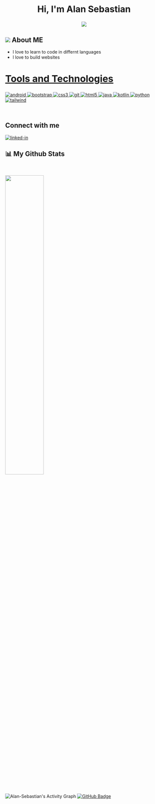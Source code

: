 
<h1 align ="center">Hi, I'm Alan Sebastian</h1>
<h3 align = "center"><img src="https://readme-typing-svg.herokuapp.com?color=%23F7F7F7&size=21&center=true&vCenter=true&width=650&height=100&lines=A+Student+%F0%9F%91%A8%F0%9F%8F%BB%E2%80%8D%F0%9F%8E%93+and+a+Programming+Enthusiast+%F0%9F%91%A9%E2%80%8D%F0%9F%92%BB+from+India"></h3>

<div align = "left" width = 50%>
<h2><img src="https://emojipedia-us.s3.dualstack.us-west-1.amazonaws.com/thumbs/120/samsung/312/man-raising-hand-light-skin-tone_1f64b-1f3fb-200d-2642-fe0f.png"> About ME </h2>
<ul>
<li>I love to learn to code in differnt languages</li>
<li>I love to build websites</li>
<ul>
</div>


<h2 style="font-size:30px" align ="left" width = 100%><u>Tools and Technologies</u></h2>
<p align="left"> <a href="https://developer.android.com" target="_blank"> <img src="https://img.shields.io/badge/Android-3DDC84?style=for-the-badge&logo=android&logoColor=white" alt="android" /> </a> <a href="https://getbootstrap.com" target="_blank"> <img src="https://img.shields.io/badge/Bootstrap-563D7C?style=for-the-badge&logo=bootstrap&logoColor=white" alt="bootstrap" /> </a> <a href="https://www.w3schools.com/css/" target="_blank"> <img src="https://img.shields.io/badge/CSS3-1572B6?style=for-the-badge&logo=css3&logoColor=white"
 alt="css3"  /> </a> <a href="https://git-scm.com/" target="_blank"> <img src="https://img.shields.io/badge/Git-F05032?style=for-the-badge&logo=git&logoColor=white" alt="git" /> </a> <a href="https://www.w3.org/html/" target="_blank"> <img src="https://img.shields.io/badge/HTML5-E34F26?style=for-the-badge&logo=html5&logoColor=white" alt="html5" /> </a> <a href="https://www.java.com" target="_blank"> <img src="https://img.shields.io/badge/Java-ED8B00?style=for-the-badge&logo=java&logoColor=white" alt="java" /> </a> <a href="https://kotlinlang.org" target="_blank"> <img src="https://img.shields.io/badge/Kotlin-0095D5?&style=for-the-badge&logo=kotlin&logoColor=white" alt="kotlin" /> </a>  </a> <a href="https://www.python.org" target="_blank"> <img src="https://img.shields.io/badge/Python-FFD43B?style=for-the-badge&logo=python&logoColor=darkgreen" alt="python"  /> </a> <a href="https://tailwindcss.com/" target="_blank"> <img src="https://img.shields.io/badge/Tailwind_CSS-38B2AC?style=for-the-badge&logo=tailwind-css&logoColor=white" alt="tailwind"" /> </a> </p>

<br>
<div>
<h2  > Connect with me</h2>

[<img align="top" alt="linked-in" src="https://img.shields.io/badge/linkedin-%230077B5.svg?&style=for-the-badge&logo=linkedin&logoColor=white" />](https://www.linkedin.com/in/alan-sebastian-sebastian-680a9a201/)
<br>    
</div>
  
## 📊 My Github Stats

  <br/>
<p align="left">
  <img width="49.5%" src="https://github-readme-stats.vercel.app/api?username=Alan-Sebastian&show_icons=true&theme=dark&hide_border=true" />
  
  </a>
</p>
<br>

![Alan-Sebastian's Activity Graph](https://activity-graph.herokuapp.com/graph?username=Alan-Sebastian&custom_title=Alan-Sebastian's%20Contribution%20Graph&theme=gruvbox&bg_color=282828&hide_border=true&line=d1a01f&point=c58545)
<a href="https://github.com/Alan-Sebastian?tab=followers" align="center"><img src="https://img.shields.io/github/followers/Alan-Sebastian?label=Followers&style=social" alt="GitHub Badge"></a>
